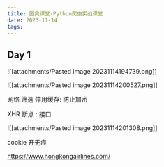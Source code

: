 ```yaml
---
title: 图灵课堂-Python爬虫实战课堂
date: 2023-11-14
tags:
---
```

## Day 1
![[attachments/Pasted image 20231114194739.png]]

![[attachments/Pasted image 20231114200527.png]]

网络 筛选 停用缓存: 防止加密

XHR 断点 : 接口

![[attachments/Pasted image 20231114201308.png]]

cookie 开无痕

https://www.hongkongairlines.com/